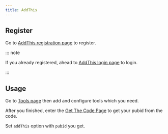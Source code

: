 ```yaml
---
title: AddThis
---
```


## Register

Go to [AddThis registration page](https://www.addthis.com/register?next=/dashboard) to register.

::: note

If you already registered, ahead to [AddThis login page](https://www.addthis.com/login?next=/dashboard) to login.

:::

## Usage

Go to [Tools page](https://www.addthis.com/dashboard#gallery/) then add and configure tools which you need.

After you finished, enter the [Get The Code Page](https://www.addthis.com/dashboard#get-the-code/) to get your pubid from the code.

Set `addThis` option with `pubid` you get.
